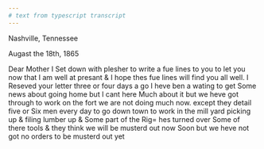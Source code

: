 ```yaml
---
# text from typescript transcript
---
```

Nashville, Tennessee 

Augast the 18th, 1865

Dear Mother  I Set down with plesher to write a fue lines to you to let you now that I am well at presant & I hope thes fue lines will find you all well. I Reseved your letter three or four days a go I heve ben a wating to get Some news about going home but I cant here Much about it but we heve got through to work on the fort we are not doing much now. except they detail five or Six men every day to go down town to work in the mill yard picking up & filing lumber up & Some part of the Rig= hes turned over Some of there tools & they think we will be musterd out now Soon but we heve not got no orders to be musterd out yet